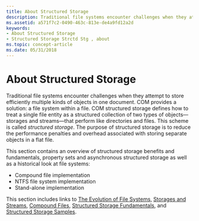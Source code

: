 ```yaml
---
title: About Structured Storage
description: Traditional file systems encounter challenges when they attempt to store efficiently multiple kinds of objects in one document.
ms.assetid: a571f7c2-0490-463c-813e-de4a9fd12a2d
keywords:
- About Structured Storage
- Structured Storage Strctd Stg , about
ms.topic: concept-article
ms.date: 05/31/2018
---
```


# About Structured Storage

Traditional file systems encounter challenges when they attempt to store efficiently multiple kinds of objects in one document. COM provides a solution: a file system within a file. COM structured storage defines how to treat a single file entity as a structured collection of two types of objects—storages and streams—that perform like directories and files. This scheme is called *structured storage*. The purpose of structured storage is to reduce the performance penalties and overhead associated with storing separate objects in a flat file.

This section contains an overview of structured storage benefits and fundamentals, property sets and asynchronous structured storage as well as a historical look at file systems:

-   Compound file implementation
-   NTFS file system implementation
-   Stand-alone implementation

This section includes links to [The Evolution of File Systems](the-evolution-of-file-systems.md), [Storages and Streams](storages-and-streams.md), [Compound Files](compound-files.md), [Structured Storage Fundamentals](structured-storage-fundamentals.md), and [Structured Storage Samples](using-structured-storage.md).

 

 




